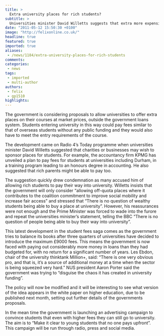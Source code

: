 ```yaml
---
title: >
  Extra university places for rich students?
subtitle: >
  Universities minister David Willetts suggests that extra more expensive university places could be created outside of the loans system
date: "2011-05-12 15:50:30 +0100"
image: "http://felixonline.co.uk/"
headline: true
featured: true
imported: true
aliases:
 - /news/1184/extra-university-places-for-rich-students
comments:
categories:
 - news
tags:
 - imported
 - multi-author
authors:
 - felix
 - gp1510
highlights:
---
```


The government is considering proposals to allow universities to offer extra places on their courses at market prices, outside the government loans system. Students entering university in this way could pay fees similar to that of overseas students without any public funding and they would also have to meet the entry requirements of the course.

The development came on Radio 4’s Today programme when universities minister David Willetts suggested that charities or businesses may wish to sponsor places for students. For example, the accountancy firm KPMG has unveiled a plan to pay fees for students at universities including Durham, in a training program leading to an honours degree in accounting. He also suggested that rich parents might be able to pay too.

The suggestion quickly drew condemnation as many accused him of allowing rich students to pay their way into university. Willetts insists that the government will only consider “allowing off-quota places where it contributes to the coalition commitment to improve social mobility and increase fair access” and stressed that “There is no question of wealthy students being able to buy a place at university”.
 However, his reassurances were not enough and the Prime Minister was forced to wade into the furore and repeat the universities minister’s statement, telling the BBC “There is no question of people being able to buy their way into university”.

This latest development in the student fees saga comes as the government tries to balance its books after three quarters of universities have decided to introduce the maximum £9000 fees. This means the government is now faced with paying out considerably more money in loans than they had budgeted for, with no return for a significant number of years. Les Ebdon, chair of the university thinktank Million+, said: “There is one very obvious pro, and that is, it’s a source of additional money at a time when the sector is being squeezed very hard.” NUS president Aaron Porter said the government was trying to “disguise the chaos it has created in university funding”.

The policy will now be modified and it will be interesting to see what version of the idea appears in the white paper on higher education, due to be published next month, setting out further details of the governments proposals.

In the mean time the government is launching an advertising campaign to convince students that even with higher fees they can still go to university. The aim is to “Make it clear to young students that no one pays upfront”. This campaign will be run through radio, press and social media.
